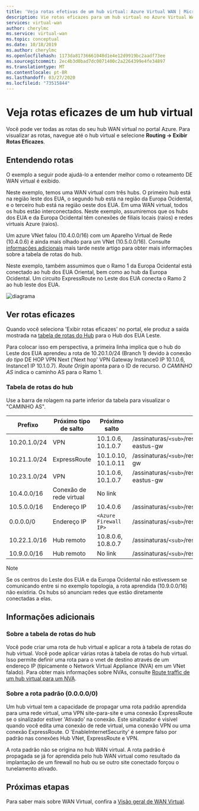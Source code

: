 ```yaml
---
title: 'Veja rotas efetivas de um hub virtual: Azure Virtual WAN | Microsoft Docs'
description: Vie rotas eficazes para um hub virtual no Azure Virtual WAN
services: virtual-wan
author: cherylmc
ms.service: virtual-wan
ms.topic: conceptual
ms.date: 10/18/2019
ms.author: cherylmc
ms.openlocfilehash: 1173da81736661048d1e4e12d9919bc2aadf73ee
ms.sourcegitcommit: 2ec4b3d0bad7dc0071400c2a2264399e4fe34897
ms.translationtype: MT
ms.contentlocale: pt-BR
ms.lasthandoff: 03/27/2020
ms.locfileid: "73515844"
---
```

# <a name="view-effective-routes-of-a-virtual-hub"></a>Veja rotas eficazes de um hub virtual

Você pode ver todas as rotas do seu hub WAN virtual no portal Azure. Para visualizar as rotas, navegue até o hub virtual e selecione **Routing -> Exibir Rotas Eficazes**.

## <a name="understanding-routes"></a><a name="understand"></a>Entendendo rotas

O exemplo a seguir pode ajudá-lo a entender melhor como o roteamento DE WAN virtual é exibido.

Neste exemplo, temos uma WAN virtual com três hubs. O primeiro hub está na região leste dos EUA, o segundo hub está na região da Europa Ocidental, e o terceiro hub está na região oeste dos EUA. Em uma WAN virtual, todos os hubs estão interconectados. Neste exemplo, assumiremos que os hubs dos EUA e da Europa Ocidental têm conexões de filiais locais (raios) e redes virtuais Azure (raios).

Um azure VNet falou (10.4.0.0/16) com um Aparelho Virtual de Rede (10.4.0.6) é ainda mais olhado para um VNet (10.5.0.0/16). Consulte [informações adicionais](#abouthubroute) mais tarde neste artigo para obter mais informações sobre a tabela de rotas do hub.

Neste exemplo, também assumimos que o Ramo 1 da Europa Ocidental está conectado ao hub dos EUA Oriental, bem como ao hub da Europa Ocidental. Um circuito ExpressRoute no Leste dos EUA conecta o Ramo 2 ao hub leste dos EUA.

![diagrama](./media/effective-routes-virtual-hub/diagram.png)

## <a name="view-effective-routes"></a><a name="view"></a>Ver rotas eficazes

Quando você seleciona 'Exibir rotas eficazes' no portal, ele produz a saída mostrada na [tabela de rotas do Hub](#routetable) para o Hub dos EUA Leste.

Para colocar isso em perspectiva, a primeira linha implica que o hub do Leste dos EUA aprendeu a rota de 10.20.1.0/24 (Branch 1) devido à conexão *do tipo* DE HOP VPN Next ('Next hop' VPN Gateway Instance0 IP 10.1.0.6, Instance1 IP 10.1.0.7). *Route Origin* aponta para o ID de recurso. *O CAMINHO AS* indica o caminho AS para o Ramo 1.

### <a name="hub-route-table"></a><a name="routetable"></a>Tabela de rotas do hub

Use a barra de rolagem na parte inferior da tabela para visualizar o "CAMINHO AS".

| **Prefixo** |  **Próximo tipo de salto** | **Próximo salto** |  **Origem da rota** |**CAMINHO AS** |
| ---        | ---                | ---          | ---               | ---         |
| 10.20.1.0/24|VPN |10.1.0.6, 10.1.0.7| /assinaturas/`<sub>`/resourceGroups/`<rg>`/providers/Microsoft.Network/vpnGateways/343a19aa6ac74e4d81f05ccccf1536cf-eastus-gw| 20000|
|10.21.1.0/24 |ExpressRoute|10.1.0.10, 10.1.0.11|/assinaturas/`<sub>`/resourceGroups/`<rg>`/providers/Microsoft.Network/expressRouteGateways/4444ac74e4d85555-eastus-gw|21000|
|10.23.1.0/24| VPN |10.1.0.6, 10.1.0.7|/assinaturas/`<sub>`/resourceGroups/`<rg>`/providers/Microsoft.Network/vpnGateways/343a19aa6ac74e4d81f05ccccf1536cf-eastus-gw|23000|
|10.4.0.0/16|Conexão de rede virtual| No link |  |  |
|10.5.0.0/16| Endereço IP| 10.4.0.6|/assinaturas/`<sub>`/resourceGroups/`<rg>`/providers/Microsoft.Network/virtualHubs/easthub_1/routeTables/table_1| |
|0.0.0.0/0| Endereço IP| `<Azure Firewall IP>` |/assinaturas/`<sub>`/resourceGroups/`<rg>`/providers/Microsoft.Network/virtualHubs/easthub_1/routeTables/table_1| |
|10.22.1.0/16| Hub remoto|10.8.0.6, 10.8.0.7|/assinaturas/`<sub>`/resourceGroups/`<rg>`/providers/Microsoft.Network/virtualHubs/westhub_| 4848-22000 |
|10.9.0.0/16| Hub remoto|  No link |/assinaturas/`<sub>`/resourceGroups/`<rg>`/providers/Microsoft.Network/virtualHubs/westhub_1| |

>[!NOTE]
> Se os centros do Leste dos EUA e da Europa Ocidental não estivessem se comunicando entre si no exemplo topologia, a rota aprendida (10.9.0.0/16) não existiria. Os hubs só anunciam redes que estão diretamente conectadas a elas.
>

## <a name="additional-information"></a><a name="additional"></a>Informações adicionais

### <a name="about-the-hub-route-table"></a><a name="abouthubroute"></a>Sobre a tabela de rotas do hub

Você pode criar uma rota de hub virtual e aplicar a rota à tabela de rotas do hub virtual. Você pode aplicar várias rotas à tabela de rotas do hub virtual. Isso permite definir uma rota para o vnet de destino através de um endereço IP (tipicamente o Network Virtual Appliance (NVA) em um VNet falado). Para obter mais informações sobre NVAs, consulte [Route traffic de um hub virtual para um NVA](virtual-wan-route-table-portal.md).

### <a name="about-default-route-00000"></a><a name="aboutdefaultroute"></a>Sobre a rota padrão (0.0.0.0/0)

Um hub virtual tem a capacidade de propagar uma rota padrão aprendida para uma rede virtual, uma VPN site-para-site e uma conexão ExpressRoute se o sinalizador estiver 'Ativado' na conexão. Este sinalizador é visível quando você edita uma conexão de rede virtual, uma conexão VPN ou uma conexão ExpressRoute. O 'EnableInternetSecurity' é sempre falso por padrão nas conexões Hub VNet, ExpressRoute e VPN.

A rota padrão não se origina no hub WAN virtual. A rota padrão é propagada se já for aprendida pelo hub WAN virtual como resultado da implantação de um firewall no hub ou se outro site conectado forçou o tunelamento ativado.

## <a name="next-steps"></a>Próximas etapas

Para saber mais sobre WAN Virtual, confira a [Visão geral de WAN Virtual](virtual-wan-about.md).